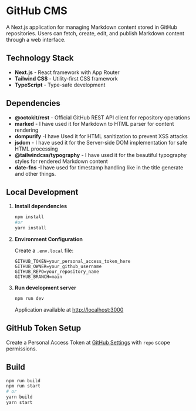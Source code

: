 # GitHub CMS

A Next.js application for managing Markdown content stored in GitHub repositories. Users can fetch, create, edit, and publish Markdown content through a web interface.

## Technology Stack

- **Next.js** - React framework with App Router
- **Tailwind CSS** - Utility-first CSS framework
- **TypeScript** - Type-safe development

## Dependencies

- **@octokit/rest** - Official GitHub REST API client for repository operations
- **marked** - I have used it for Markdown to HTML parser for content rendering
- **dompurify** -I have Used it for HTML sanitization to prevent XSS attacks
- **jsdom** - I have used it for the Server-side DOM implementation for safe HTML processing
- **@tailwindcss/typography** - I have used it for the beautiful typography styles for rendered Markdown content
- **date-fns** -I have used for timestamp handling like in the title generate and other things.

## Local Development

1. **Install dependencies**
   ```bash
   npm install
   #or
   yarn install
   ```

2. **Environment Configuration**
   
   Create a `.env.local` file:
   ```env
   GITHUB_TOKEN=your_personal_access_token_here
   GITHUB_OWNER=your_github_username
   GITHUB_REPO=your_repository_name
   GITHUB_BRANCH=main
   ```

3. **Run development server**
   ```bash
   npm run dev
   ```

   Application available at [http://localhost:3000](http://localhost:3000)

## GitHub Token Setup

Create a Personal Access Token at [GitHub Settings](https://github.com/settings/tokens) with `repo` scope permissions.

## Build

```bash
npm run build
npm run start
# or
yarn build
yarn start
```